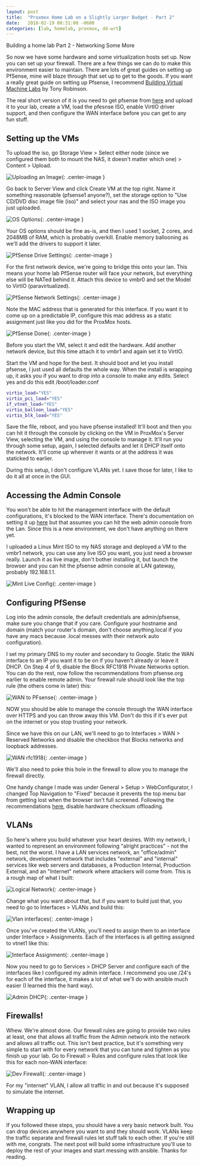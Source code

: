```yaml
---
layout: post
title:  "Proxmox Home Lab on a Slightly Larger Budget - Part 2"
date:   2018-02-19 00:31:00 -0600
categories: [lab, homelab, proxmox, dd-wrt] 
---
```


Building a home lab Part 2 - Networking Some More

So now we have some hardware and some virtualization hosts set up. Now you can set up your firewall. There are a few things we can do to make this environment easier to maintain. There are lots of great guides on setting up PfSense, mine will blaze through that set up to get to the goods. If you want a really great guide on setting up Pfsense, I recommend [Building Virtual Machine Labs](https://leanpub.com/avatar) by Tony Robinson. 

The real short version of it is you need to get pfsense from [here](https://www.pfsense.org/download/) and upload it to your lab, create a VM, load the pfesnse ISO, enable VirtIO driver support, and then configure the WAN interface before you can get to any fun stuff. 


## Setting up the VMs

To upload the iso, go Storage View > Select either node (since we configured them both to mount the NAS, it doesn't matter which one) > Content > Upload.

![Uploading an Image]({{site.url}}/images/iso.png){: .center-image }

Go back to Server View and click Create VM at the top right. Name it something reasonable (pfsense1 anyone?), set the storage option to "Use CD/DVD disc image file (iso)" and select your nas and the ISO image you just uploaded. 

![OS Options]({{site.url}}/images/osoption.png){: .center-image }

Your OS options should be fine as-is, and then I used 1 socket, 2 cores, and 2048MB of RAM, which is probably overkill. Enable memory ballooning as we'll add the drivers to support it later. 

![PfSense Drive Settings]({{site.url}}/images/pfsensehdd.png){: .center-image }

For the first network device, we're going to bridge this onto your lan. This means your home lab PfSense router will face your network, but everything else will be NATed behind it. Attach this device to vmbr0 and set the Model to VirtIO (paravirtualized). 

![PfSense Network Settings]({{site.url}}/images/pfvmbr0.png){: .center-image }

Note the MAC address that is generated for this interface. If you want it to come up on a predictable IP, configure this mac address as a static assignment just like you did for the ProxMox hosts. 

![PfSense Done]({{site.url}}/images/pfdone.png){: .center-image }

Before you start the VM, select it and edit the hardware. Add another network device, but this time attach it to vmbr1 and again set it to VirtIO. 

Start the VM and hope for the best. It should boot and let you install pfsense, I just used all defaults the whole way. When the install is wrapping up, it asks you if you want to drop into a console to make any edits. Select yes and do this edit /boot/loader.conf

~~~ bash
virtio_load="YES"
virtio_pci_load="YES"
if_vtnet_load="YES"
virtio_balloon_load="YES"
virtio_blk_load="YES"
~~~

Save the file, reboot, and you have pfsense installed! It'll boot and then you can hit it through the console by clicking on the VM in ProxMox's Server View, selecting the VM, and using the console to manage it. It'll run you through some setup, again, I selected defaults and let it DHCP itself onto the network. It'll come up wherever it wants or at the address it was staticked to earlier. 

During this setup, I don't configure VLANs yet. I save those for later, I like to do it all at once in the GUI. 


## Accessing the Admin Console

You won't be able to hit the management interface with the default configurations, it's blocked to the WAN interface. There's documentation on setting it up [here](https://doc.pfsense.org/index.php/Remote_firewall_Administration) but that assumes you can hit the web admin console from the Lan. Since this is a new environment, we don't have anything on there yet. 

I uploaded a Linux Mint ISO to my NAS storage and deployed a VM to the vmbr1 network, you can use any live ISO you want, you just need a browser really. Launch it as live image, don't bother installing it, but launch the browser and you can hit the pfsense admin console at LAN gateway, probably 192.168.1.1.

![Mint Live Config]({{site.url}}/images/mint-live.png){: .center-image }


## Configuring PfSense

Log into the admin console, the default credentials are admin/pfsense, make sure you change that if you care. Configure your hostname and domain (match your router's domain, don't choose anything.local if you have any macs because .local messes with their network auto configuration).

I set my primary DNS to my router and secondary to Google. Static the WAN interface to an IP you want it to be on if you haven't already or leave it DHCP. On Step 4 of 9, disable the Block RFC1918 Private Networks option. You can do the rest, now follow the recommendations from pfsense.org earlier to enable remote admin. Your firewall rule should look like the top rule (the others come in later) this:

![WAN to PFsense]({{site.url}}/images/wantopfsense.png){: .center-image }

NOW you should be able to manage the console through the WAN interface over HTTPS and you can throw away this VM. Don't do this if it's ever put on the internet or you stop trusting your network.

Since we have this on our LAN, we'll need to go to Interfaces > WAN > Reserved Networks and disable the checkbox that Blocks networks and loopback addresses.

![WAN rfc1918]({{site.url}}/images/rfc1918.png){: .center-image }

We'll also need to poke this hole in the firewall to allow you to manage the firewall directly. 

One handy change I made was under General > Setup > WebConfigurator, I changed Top Navigation to "Fixed" because it prevents the top menu bar from getting lost when the browser isn't full screened. Following the recommendations [here](https://doc.pfsense.org/index.php/Virtualizing_pfSense_on_Proxmox), disable hardware checksum offloading.


## VLANs

So here's where you build whatever your heart desires. With my network, I wanted to represent an environment following "alright practices" - not the best, not the worst. I have a LAN services network, an "office/admin" network, development network that includes "external" and "internal" services like web servers and databases, a Production Internal, Production External, and an "Internet" network where attackers will come from. This is a rough map of what I built:

![Logical Network]({{site.url}}/images/logicalnetwork.png){: .center-image }

Change what you want about that, but if you want to build just that, you need to go to Interfaces > VLANs and build this:

![Vlan interfaces]({{site.url}}/images/vlan-ints.png){: .center-image }

Once you've created the VLANs, you'll need to assign them to an interface under Interface > Assignments. Each of the interfaces is all getting assigned to vtnet1 like this:

![Interface Assignment]({{site.url}}/images/int-assign.png){: .center-image }

Now you need to go to Services > DHCP Server and configure each of the interfaces like I configured my admin interface. I recommend you use /24's for each of the interface, it makes a lot of what we'll do with ansible much easier (I learned this the hard way).

![Admin DHCP]({{site.url}}/images/adminlan.png){: .center-image }


## Firewalls!

Whew. We're almost done. Our firewall rules are going to provide two rules at least, one that allows all traffic from the Admin network into the network and allows all traffic out. This isn't best practice, but it's something very simple to start with for every network that you can tune and tighten as you finish up your lab. Go to Firewall > Rules  and configure rules that look like this for each non-WAN interface:

![Dev Firewall]({{site.url}}/images/devfw.png){: .center-image }

For my "internet" VLAN, I allow all traffic in and out because it's supposed to simulate the internet. 


## Wrapping up

If you followed these steps, you should have a very basic network built. You can drop devices anywhere you want to and they should work. VLANs keep the traffic separate and firewall rules let stuff talk to each other. If you're still with me, congrats. The next post will build some infrastructure you'll use to deploy the rest of your images and start messing with ansible. Thanks for reading. 
